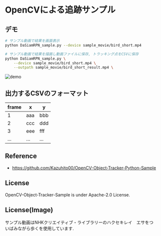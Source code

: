 # OpenCVによる追跡サンプル

## デモ
```bash
# サンプル動画で結果を画面表示
python DaSiamRPN_sample.py --device sample_movie/bird_short.mp4

# サンプル動画で結果を描画し動画ファイルに保存, トラッキング点をCSVに保存
python DaSiamRPN_sample.py \
    --device sample_movie/bird_short.mp4 \
    --outpath sample_movie/bird_short_result.mp4 \
```
![demo](demo.gif)

## 出力するCSVのフォーマット

| frame | x | y |
| ----- | - | - | 
| 1     | aaa | bbb 
| 2     | ccc | ddd |
| 3     | eee | fff |
| ...   | ... | ... |

## Reference
- https://github.com/Kazuhito00/OpenCV-Object-Tracker-Python-Sample

## License
OpenCV-Object-Tracker-Sample is under Apache-2.0 License.

## License(Image)
サンプル動画はNHKクリエイティブ・ライブラリーのハクセキレイ　エサをついばみながら歩くを使用しています.
